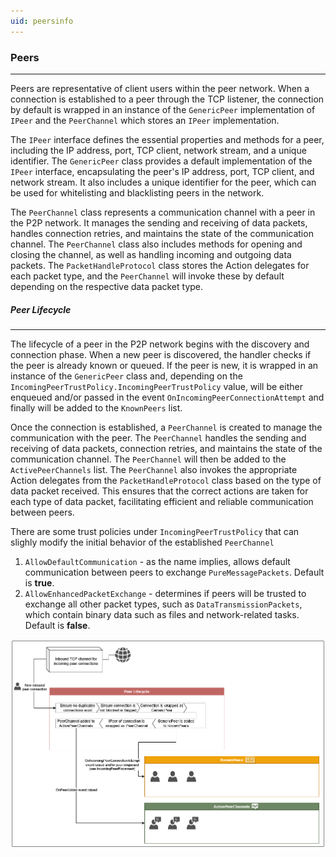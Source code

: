 ```yaml
---
uid: peersinfo
---
```

### Peers

---

Peers are representative of client users within the peer network. When a connection is established to a peer through the TCP listener, the connection by default is wrapped in an instance of the `GenericPeer` implementation of `IPeer` and the `PeerChannel` which stores an `IPeer` implementation.

The `IPeer` interface defines the essential properties and methods for a peer, including the IP address, port, TCP client, network stream, and a unique identifier. The `GenericPeer` class provides a default implementation of the `IPeer` interface, encapsulating the peer's IP address, port, TCP client, and network stream. It also includes a unique identifier for the peer, which can be used for whitelisting and blacklisting peers in the network.

The `PeerChannel` class represents a communication channel with a peer in the P2P network. It manages the sending and receiving of data packets, handles connection retries, and maintains the state of the communication channel. The `PeerChannel` class also includes methods for opening and closing the channel, as well as handling incoming and outgoing data packets. The `PacketHandleProtocol` class stores the Action delegates for each packet type, and the `PeerChannel` will invoke these by default depending on the respective data packet type.

##### Peer Lifecycle

---

The lifecycle of a peer in the P2P network begins with the discovery and connection phase. When a new peer is discovered, the handler checks if the peer is already known or queued. If the peer is new, it is wrapped in an instance of the `GenericPeer` class and, depending on the `IncomingPeerTrustPolicy.IncomingPeerTrustPolicy` value, will be either enqueued and/or passed in the event `OnIncomingPeerConnectionAttempt` and finally will be added to the `KnownPeers` list.

Once the connection is established, a `PeerChannel` is created to manage the communication with the peer. The `PeerChannel` handles the sending and receiving of data packets, connection retries, and maintains the state of the communication channel. The `PeerChannel` will then be added to the `ActivePeerChannels` list. The `PeerChannel` also invokes the appropriate Action delegates from the `PacketHandleProtocol` class based on the type of data packet received. This ensures that the correct actions are taken for each type of data packet, facilitating efficient and reliable communication between peers.

There are some trust policies under `IncomingPeerTrustPolicy` that can slighly modify the initial behavior of the established `PeerChannel`

1. `AllowDefaultCommunication` - as the name implies, allows default communication between peers to exchange `PureMessagePackets`. Default is **true**.
2. `AllowEnhancedPacketExchange` - determines if peers will be trusted to exchange all other packet types, such as `DataTransmissionPackets`, which contain binary data such as files and network-related tasks. Default is **false**.

![Peer Lifecycle](peerlifecycle.png)
